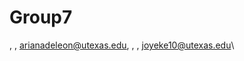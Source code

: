 # Group7
<Ariana Deleon>, <ad46436>, <arianadeleon@utexas.edu>, <Joy Ekechukwu>, <jce2496>, <joyeke10@utexas.edu>\

